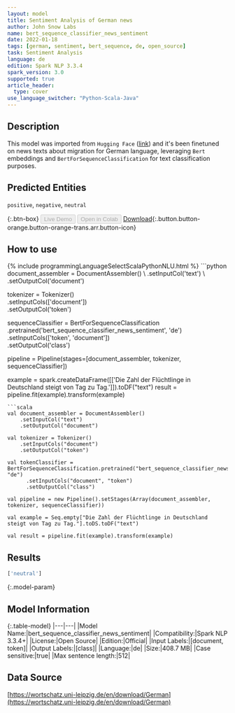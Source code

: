 ```yaml
---
layout: model
title: Sentiment Analysis of German news
author: John Snow Labs
name: bert_sequence_classifier_news_sentiment
date: 2022-01-18
tags: [german, sentiment, bert_sequence, de, open_source]
task: Sentiment Analysis
language: de
edition: Spark NLP 3.3.4
spark_version: 3.0
supported: true
article_header:
  type: cover
use_language_switcher: "Python-Scala-Java"
---
```


## Description

This model was imported from `Hugging Face` ([link](https://huggingface.co/mdraw/german-news-sentiment-bert)) and it's been finetuned on news texts about migration for German language, leveraging `Bert` embeddings and `BertForSequenceClassification` for text classification purposes.

## Predicted Entities

`positive`, `negative`, `neutral`

{:.btn-box}
<button class="button button-orange" disabled>Live Demo</button>
<button class="button button-orange" disabled>Open in Colab</button>
[Download](https://s3.amazonaws.com/auxdata.johnsnowlabs.com/public/models/bert_sequence_classifier_news_sentiment_de_3.3.4_3.0_1642504435983.zip){:.button.button-orange.button-orange-trans.arr.button-icon}

## How to use



<div class="tabs-box" markdown="1">
{% include programmingLanguageSelectScalaPythonNLU.html %}
```python
document_assembler = DocumentAssembler() \
    .setInputCol('text') \
    .setOutputCol('document')

tokenizer = Tokenizer() \
    .setInputCols(['document']) \
    .setOutputCol('token')

sequenceClassifier = BertForSequenceClassification \
      .pretrained('bert_sequence_classifier_news_sentiment', 'de') \
      .setInputCols(['token', 'document']) \
      .setOutputCol('class')

pipeline = Pipeline(stages=[document_assembler, tokenizer, sequenceClassifier])

example = spark.createDataFrame([['Die Zahl der Flüchtlinge in Deutschland steigt von Tag zu Tag.']]).toDF("text")
result = pipeline.fit(example).transform(example)
```
```scala
val document_assembler = DocumentAssembler() 
    .setInputCol("text") 
    .setOutputCol("document")

val tokenizer = Tokenizer() 
    .setInputCols("document") 
    .setOutputCol("token")

val tokenClassifier = BertForSequenceClassification.pretrained("bert_sequence_classifier_news_sentiment", "de")
      .setInputCols("document", "token")
      .setOutputCol("class")

val pipeline = new Pipeline().setStages(Array(document_assembler, tokenizer, sequenceClassifier))

val example = Seq.empty["Die Zahl der Flüchtlinge in Deutschland steigt von Tag zu Tag."].toDS.toDF("text")

val result = pipeline.fit(example).transform(example)
```
</div>

## Results

```bash
['neutral']
```

{:.model-param}
## Model Information

{:.table-model}
|---|---|
|Model Name:|bert_sequence_classifier_news_sentiment|
|Compatibility:|Spark NLP 3.3.4+|
|License:|Open Source|
|Edition:|Official|
|Input Labels:|[document, token]|
|Output Labels:|[class]|
|Language:|de|
|Size:|408.7 MB|
|Case sensitive:|true|
|Max sentence length:|512|

## Data Source

[https://wortschatz.uni-leipzig.de/en/download/German](https://wortschatz.uni-leipzig.de/en/download/German)